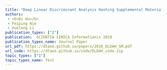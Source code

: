 ```yaml
---  
title: "Deep Linear Discriminant Analysis Hashing Supplemental Material"  
authors:   
 - <b>Di Hu</b>  
 - Feiping Nie  
 - Xuelong Li  
publication_types: ["2"]  
publication:  SCIENTIA SINICA Informationis 2019 
publication_types_name: Journal Paper  
url_pdf: https://dtaoo.github.io/papers/2018_DLDAH_SM.pdf  
url_code: https://dtaoo.github.io/code/DLDAH_code.zip  
topic_types: ["1"]
topic_types_name: Test
---  
```

